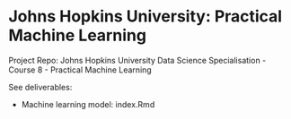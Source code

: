 # Johns Hopkins University: Practical Machine Learning
Project Repo: Johns Hopkins University Data Science Specialisation - Course 8 - Practical Machine Learning

See deliverables:
 - Machine learning model: index.Rmd
